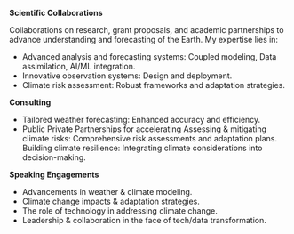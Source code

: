 **Scientific Collaborations**

Collaborations on research, grant proposals, and academic partnerships to advance understanding and forecasting of the Earth. My expertise lies in:

- Advanced analysis and forecasting systems: Coupled modeling, Data assimilation, AI/ML integration.
- Innovative observation systems: Design and deployment.
- Climate risk assessment: Robust frameworks and adaptation strategies.

**Consulting** 

- Tailored weather forecasting: Enhanced accuracy and efficiency.
- Public Private Partnerships for accelerating Assessing & mitigating climate risks: Comprehensive risk assessments and adaptation plans.
Building climate resilience: Integrating climate considerations into decision-making.

**Speaking Engagements**

- Advancements in weather & climate modeling.
- Climate change impacts & adaptation strategies.
- The role of technology in addressing climate change.
- Leadership & collaboration in the face of tech/data transformation.
